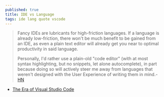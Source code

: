 ```yaml
---
published: true
title: IDE vs Language
tags: ide lang quote vscode
---
```

> Fancy IDEs are lubricants for high-friction languages. If a language is already low-friction, there won't be much benefit to be gained from an IDE, as even a plain text editor will already get you near to optimal productivity in said language.
>
> Personally, I'd rather use a plain-old "code editor" (with at most syntax highlighting, but no snippets, let alone autocomplete), in part because doing so will actively steer me away from languages that weren't designed with the User Experience of writing them in mind.- [HN](https://news.ycombinator.com/item?id=24561398)

- [The Era of Visual Studio Code](https://blog.robenkleene.com/2020/09/21/the-era-of-visual-studio-code/)
